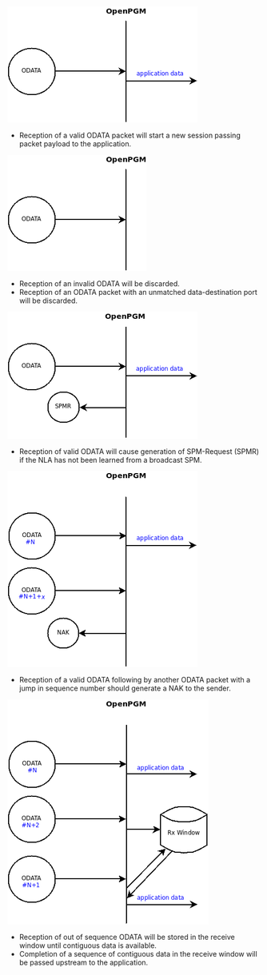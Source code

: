 <img src='img/ODATA_incoming_-_valid.png' />

  * Reception of a valid ODATA packet will start a new session passing packet payload to the application.


<img src='img/ODATA_incoming_-_invalid.png' />

  * Reception of an invalid ODATA will be discarded.
  * Reception of an ODATA packet with an unmatched data-destination port will be discarded.


<img src='img/ODATA_incoming_-_unknown.png' />

  * Reception of valid ODATA will cause generation of SPM-Request (SPMR) if the NLA has not been learned from a broadcast SPM.


<img src='img/ODATA_incoming_-_lost.png' />

  * Reception of a valid ODATA following by another ODATA packet with a jump in sequence number should generate a NAK to the sender.


<img src='img/ODATA_incoming_-_complete.png' />

  * Reception of out of sequence ODATA will be stored in the receive window until contiguous data is available.
  * Completion of a sequence of contiguous data in the receive window will be passed upstream to the application.
